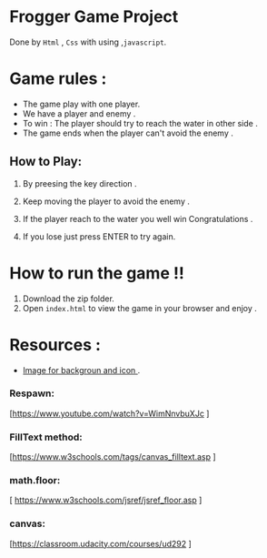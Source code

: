 # Frogger Game Project
Done by `Html`  ,  `Css` with using  ,`javascript`.

 # Game rules :

 - The game play with one player.
 - We have a player and enemy .
 - To win : The player should try to reach the water in other side .
 - The game ends when the player can't avoid the enemy .

## How to Play:

1. By preesing the key direction .

2. Keep moving the player to avoid the enemy .

3.  If the player reach to the water you well win Congratulations .

4. If you lose just press ENTER to try again.

# How to run the game !!

1. Download the zip folder.
2. Open `index.html` to view the game in your browser and enjoy .
 
 # Resources :

 - [Image for backgroun and icon ](https://www.canva.com/).

###  Respawn:
[https://www.youtube.com/watch?v=WimNnvbuXJc ]
### FillText method:
[https://www.w3schools.com/tags/canvas_filltext.asp ]
### math.floor:
[ https://www.w3schools.com/jsref/jsref_floor.asp ]
### canvas:
[https://classroom.udacity.com/courses/ud292 ]